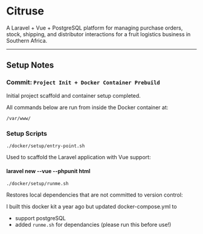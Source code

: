 # Citruse

A Laravel + Vue + PostgreSQL platform for managing purchase orders, stock, shipping, and distributor interactions for a fruit logistics business in Southern Africa.

---

## Setup Notes

### Commit: `Project Init + Docker Container Prebuild`

Initial project scaffold and container setup completed.

All commands below are run from inside the Docker container at:

`/var/www/`

### Setup Scripts

`./docker/setup/entry-point.sh`

Used to scaffold the Laravel application with Vue support:

#### laravel new --vue --phpunit html

`./docker/setup/runme.sh`

Restores local dependencies that are not committed to version control:

I built this docker kit a year ago but updated docker-compose.yml to 
- support postgreSQL
- added `runme.sh` for dependancies (please run this before use!)

